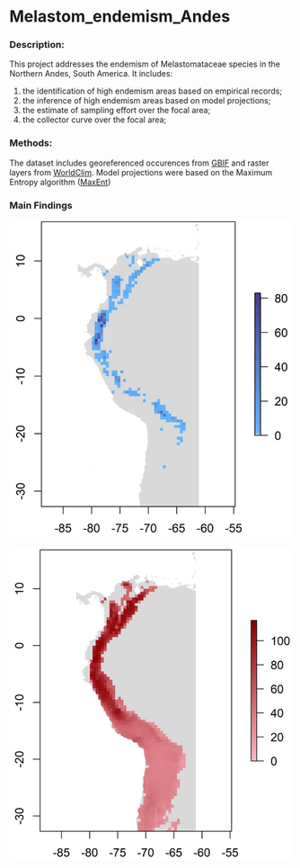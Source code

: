 # Melastom_endemism_Andes

### Description:
This project addresses the endemism of Melastomataceae species in the Northern Andes, South America. It includes:
1. the identification of high endemism areas based on empirical records; 
2. the inference of high endemism areas based on model projections;
3. the estimate of sampling effort over the focal area; 
4. the collector curve over the focal area;<p>

### Methods:
The dataset includes georeferenced occurences from [GBIF](https://www.gbif.org) and raster layers from [WorldClim](https://www.worldclim.org/). 
Model projections were based on the Maximum Entropy algorithm ([MaxEnt](https://biodiversityinformatics.amnh.org/open_source/maxent))

### Main Findings

![](https://github.com/eknery/Melastom_endemism_Andes/blob/main/3_spp_richness/spp_richness_maps/spp_richness12.jpg)
  


![](https://github.com/eknery/Melastom_endemism_Andes/blob/main/5_maxent_projections/andes_bin_projection_maps/andes_bin_projection12.jpg)
